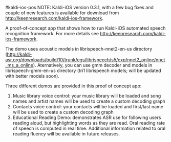 #kaldi-ios-pos
NOTE: Kaldi-iOS version 0.3.1, with a few bug fixes and couple of new features is available for download from http://keenresearch.com/kaldi-ios-framework. 

A proof-of-concept app that shows how to run Kaldi-iOS automated speech recognition framework. For more details see http://keenresearch.com/kaldi-ios-framework.

The demo uses acoustic models in librispeech-nnet2-en-us directory (http://kaldi-asr.org/downloads/build/10/trunk/egs/librispeech/s5/exp/nnet2_online/nnet_ms_a_online). Aternatively, you can use gmm decoder and models in librispeech-gmm-en-us directory (tri1 librispeech models; will be updated with better models soon).

Three different demos are provided in this proof of concept app:
1. Music library voice control: your music library will be loaded and song names and artist names will be used to create a custom decoding graph
2. Contacts voice control: your contacts will be loaded and first/last name will be used to create a custom decoding graph
3. Educational Reading Demo: demonstrates ASR use for following users reading aloud, but highlighting words as they are read. Oral reading rate of speech is computed in real time. Additional information related to oral reading fluency will be available in future releases.



